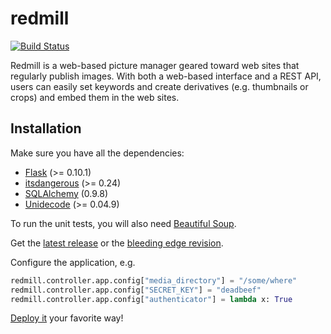 # redmill

[![Build Status](https://travis-ci.org/lamyj/redmill.svg?branch=master)](https://travis-ci.org/lamyj/redmill)

Redmill is a web-based picture manager geared toward web sites that regularly
publish images. With both a web-based interface and a REST API, users can easily
set keywords and create derivatives (e.g. thumbnails or crops) and embed them
in the web sites.

## Installation

Make sure you have all the dependencies:

* [Flask](http://flask.pocoo.org/) (>= 0.10.1)
* [itsdangerous](https://pythonhosted.org/itsdangerous/) (>= 0.24)
* [SQLAlchemy](http://www.sqlalchemy.org/) (0.9.8)
* [Unidecode](https://pypi.python.org/pypi/Unidecode) (>= 0.04.9)

To run the unit tests, you will also need [Beautiful Soup](http://www.crummy.com/software/BeautifulSoup/).

Get the [latest release](https://github.com/lamyj/redmill/releases) or the
[bleeding edge revision](https://github.com/lamyj/redmill).

Configure the application, e.g.

```python
redmill.controller.app.config["media_directory"] = "/some/where"
redmill.controller.app.config["SECRET_KEY"] = "deadbeef"
redmill.controller.app.config["authenticator"] = lambda x: True
```

[Deploy it](http://flask.pocoo.org/docs/0.10/deploying/) your favorite way!
